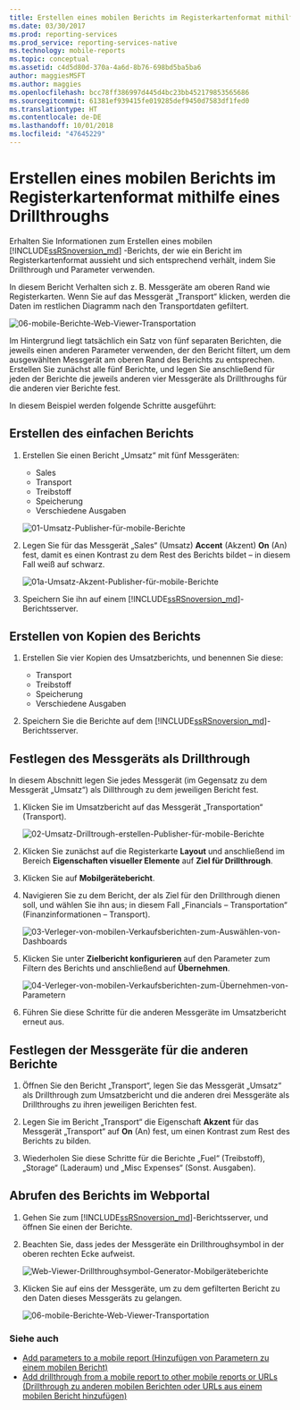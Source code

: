 ```yaml
---
title: Erstellen eines mobilen Berichts im Registerkartenformat mithilfe eines Drillthroughs | Mobile Berichte von Reporting Services | Microsoft-Dokumentation
ms.date: 03/30/2017
ms.prod: reporting-services
ms.prod_service: reporting-services-native
ms.technology: mobile-reports
ms.topic: conceptual
ms.assetid: c4d5d80d-370a-4a6d-8b76-698bd5ba5ba6
author: maggiesMSFT
ms.author: maggies
ms.openlocfilehash: bcc78ff386997d445d4bc23bb452179853565686
ms.sourcegitcommit: 61381ef939415fe019285def9450d7583df1fed0
ms.translationtype: HT
ms.contentlocale: de-DE
ms.lasthandoff: 10/01/2018
ms.locfileid: "47645229"
---
```

# <a name="create-a-tabbed-mobile-report-by-using-drillthrough"></a>Erstellen eines mobilen Berichts im Registerkartenformat mithilfe eines Drillthroughs
Erhalten Sie Informationen zum Erstellen eines mobilen [!INCLUDE[ssRSnoversion_md](../../includes/ssrsnoversion-md.md)] -Berichts, der wie ein Bericht im Registerkartenformat aussieht und sich entsprechend verhält, indem Sie Drillthrough und Parameter verwenden.

In diesem Bericht Verhalten sich z. B. Messgeräte am oberen Rand wie Registerkarten. Wenn Sie auf das Messgerät „Transport“ klicken, werden die Daten im restlichen Diagramm nach den Transportdaten gefiltert.

![06-mobile-Berichte-Web-Viewer-Transportation](../../reporting-services/mobile-reports/media/tabbed-mobile-report-web-viewer-transportation-complete.png)

Im Hintergrund liegt tatsächlich ein Satz von fünf separaten Berichten, die jeweils einen anderen Parameter verwenden, der den Bericht filtert, um dem ausgewählten Messgerät am oberen Rand des Berichts zu entsprechen. Erstellen Sie zunächst alle fünf Berichte, und legen Sie anschließend für jeden der Berichte die jeweils anderen vier Messgeräte als Drillthroughs für die anderen vier Berichte fest.

In diesem Beispiel werden folgende Schritte ausgeführt:

## <a name="create-the-basic-report"></a>Erstellen des einfachen Berichts

1. Erstellen Sie einen Bericht „Umsatz“ mit fünf Messgeräten:

    * Sales
    * Transport
    * Treibstoff
    * Speicherung
    * Verschiedene Ausgaben

   ![01-Umsatz-Publisher-für-mobile-Berichte](../../reporting-services/mobile-reports/media/01-sales-mobile-report-publisher.png)
    
2. Legen Sie für das Messgerät „Sales“ (Umsatz) **Accent** (Akzent) **On** (An) fest, damit es einen Kontrast zu dem Rest des Berichts bildet – in diesem Fall weiß auf schwarz.

    ![01a-Umsatz-Akzent-Publisher-für-mobile-Berichte](../../reporting-services/mobile-reports/media/01a-sales-accent-mobile-report-publisher.png)
    
3. Speichern Sie ihn auf einem [!INCLUDE[ssRSnoversion_md](../../includes/ssrsnoversion-md.md)]-Berichtsserver.

## <a name="make-copies-of-the-report"></a>Erstellen von Kopien des Berichts

1. Erstellen Sie vier Kopien des Umsatzberichts, und benennen Sie diese: 

    * Transport
    * Treibstoff
    * Speicherung
    * Verschiedene Ausgaben

3. Speichern Sie die Berichte auf dem [!INCLUDE[ssRSnoversion_md](../../includes/ssrsnoversion-md.md)]-Berichtsserver.

## <a name="set-the-gauge-as-a-drillthrough"></a>Festlegen des Messgeräts als Drillthrough

In diesem Abschnitt legen Sie jedes Messgerät (im Gegensatz zu dem Messgerät „Umsatz“) als Dillthrough zu dem jeweiligen Bericht fest.

1. Klicken Sie im Umsatzbericht auf das Messgerät „Transportation“ (Transport).

    ![02-Umsatz-Drilltrough-erstellen-Publisher-für-mobile-Berichte](../../reporting-services/mobile-reports/media/02-sales-create-drillthrough-mobile-report-publisher.png)

2. Klicken Sie zunächst auf die Registerkarte **Layout** und anschließend im Bereich **Eigenschaften visueller Elemente** auf **Ziel für Drillthrough**.

3. Klicken Sie auf **Mobilgerätebericht**.

4. Navigieren Sie zu dem Bericht, der als Ziel für den Drillthrough dienen soll, und wählen Sie ihn aus; in diesem Fall „Financials – Transportation“ (Finanzinformationen – Transport).

    ![03-Verleger-von-mobilen-Verkaufsberichten-zum-Auswählen-von-Dashboards](../../reporting-services/mobile-reports/media/03-sales-select-dashboard-mobile-report-publisher.png)

5. Klicken Sie unter **Zielbericht konfigurieren** auf den Parameter zum Filtern des Berichts und anschließend auf **Übernehmen**.

   ![04-Verleger-von-mobilen-Verkaufsberichten-zum-Übernehmen-von-Parametern](../../reporting-services/mobile-reports/media/04-sales-apply-parameters-mobile-report-publisher.png)
   
6. Führen Sie diese Schritte für die anderen Messgeräte im Umsatzbericht erneut aus. 

## <a name="set-the-gauges-for-the-other-reports"></a>Festlegen der Messgeräte für die anderen Berichte

1.  Öffnen Sie den Bericht „Transport“, legen Sie das Messgerät „Umsatz“ als Drillthrough zum Umsatzbericht und die anderen drei Messgeräte als Drillthroughs zu ihren jeweiligen Berichten fest.

2. Legen Sie im Bericht „Transport“ die Eigenschaft **Akzent** für das Messgerät „Transport“ auf **On** (An) fest, um einen Kontrast zum Rest des Berichts zu bilden.

3. Wiederholen Sie diese Schritte für die Berichte „Fuel“ (Treibstoff), „Storage“ (Laderaum) und „Misc Expenses“ (Sonst. Ausgaben). 

## <a name="view-the-report-in-the-web-portal"></a>Abrufen des Berichts im Webportal

1. Gehen Sie zum [!INCLUDE[ssRSnoversion_md](../../includes/ssrsnoversion-md.md)]-Berichtsserver, und öffnen Sie einen der Berichte. 

2. Beachten Sie, dass jedes der Messgeräte ein Drillthroughsymbol in der oberen rechten Ecke aufweist.

    ![Web-Viewer-Drillthroughsymbol-Generator-Mobilgeräteberichte](../../reporting-services/mobile-reports/media/web-viewer-drillthrough-icon-mobile-report-builder.png)

3. Klicken Sie auf eins der Messgeräte, um zu dem gefilterten Bericht zu den Daten dieses Messgeräts zu gelangen.

   ![06-mobile-Berichte-Web-Viewer-Transportation](../../reporting-services/mobile-reports/media/06-mobile-report-web-viewer-transportation.png)

### <a name="see-also"></a>Siehe auch
    
* [Add parameters to a mobile report (Hinzufügen von Parametern zu einem mobilen Bericht)](../../reporting-services/mobile-reports/add-parameters-to-a-mobile-report-reporting-services.md)
* [Add drillthrough from a mobile report to other mobile reports or URLs (Drillthrough zu anderen mobilen Berichten oder URLs aus einem mobilen Bericht hinzufügen)](../../reporting-services/mobile-reports/add-drillthrough-from-a-mobile-report-to-other-mobile-reports-or-urls.md)




  

